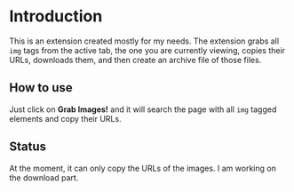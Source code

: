 # Introduction

This is an extension created mostly for my needs. The extension grabs all `img` tags from the active tab, the one you are currently viewing, copies their URLs, downloads them, and then create an archive file of those files.

## How to use

Just click on **Grab Images!** and it will search the page with all `img` tagged elements and copy their URLs.

## Status

At the moment, it can only copy the URLs of the images. I am working on the download part.